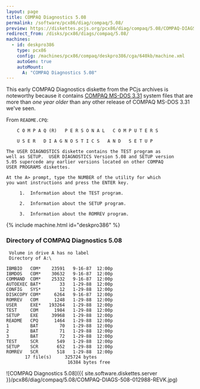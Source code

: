 ```yaml
---
layout: page
title: COMPAQ Diagnostics 5.08
permalink: /software/pcx86/diag/compaq/5.08/
preview: https://diskettes.pcjs.org/pcx86/diag/compaq/5.08/COMPAQ-DIAGS-508-012988-REVK.jpg
redirect_from: /disks/pcx86/diags/compaq/5.08/
machines:
  - id: deskpro386
    type: pcx86
    config: /machines/pcx86/compaq/deskpro386/cga/640kb/machine.xml
    autoGen: true
    autoMount:
      A: "COMPAQ Diagnostics 5.08"
---
```


This early COMPAQ Diagnostics diskette from the PCjs archives is noteworthy because it contains
[COMPAQ MS-DOS 3.31](/software/pcx86/sys/dos/compaq/3.31/) system files that are more than *one year older*
than any other release of COMPAQ MS-DOS 3.31 we've seen.

From `README.CPQ`:

        C O M P A Q (R)   P E R S O N A L   C O M P U T E R S
    
        U S E R   D I A G N O S T I C S   A N D   S E T U P
    
    The USER DIAGNOSTICS diskette contains the TEST program as
    well as SETUP.  USER DIAGNOSTICS Version 5.08 and SETUP version
    5.05 supercede any earlier versions located on other COMPAQ
    USER PROGRAMS diskettes.
    
    At the A> prompt, type the NUMBER of the utility for which
    you want instructions and press the ENTER key.
    
         1.  Information about the TEST program.
    
         2.  Information about the SETUP program.
    
         3.  Information about the ROMREV program.

{% include machine.html id="deskpro386" %}

### Directory of COMPAQ Diagnostics 5.08

     Volume in drive A has no label
     Directory of A:\

    IBMBIO   COM*    23591   9-16-87  12:00p
    IBMDOS   COM*    30632   9-16-87  12:00p
    COMMAND  COM*    25332   9-16-87  12:00p
    AUTOEXEC BAT*       33   1-29-88  12:00p
    CONFIG   SYS*       12   1-29-88  12:00p
    DISKCOPY COM*     6264   9-16-87  12:00p
    ROMREV   COM      1248   1-29-88  12:00p
    USER     EXE*   193264   1-29-88  12:00p
    TEST     COM      1984   1-29-88  12:00p
    SETUP    EXE     39968   1-29-88  12:00p
    README   CPQ      1464   1-29-88  12:00p
    1        BAT        70   1-29-88  12:00p
    2        BAT        71   1-29-88  12:00p
    3        BAT        72   1-29-88  12:00p
    TEST     SCR       549   1-29-88  12:00p
    SETUP    SCR       652   1-29-88  12:00p
    ROMREV   SCR       518   1-29-88  12:00p
           17 file(s)     325724 bytes
                           16384 bytes free

![COMPAQ Diagnostics 5.08]({{ site.software.diskettes.server }}/pcx86/diag/compaq/5.08/COMPAQ-DIAGS-508-012988-REVK.jpg)
